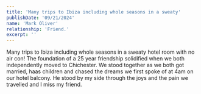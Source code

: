 ```yaml
---
title: 'Many trips to Ibiza including whole seasons in a sweaty'
publishDate: '09/21/2024'
name: 'Mark Oliver'
relationship: 'Friend.'
excerpt: ''
---
```


Many trips to Ibiza including whole seasons in a sweaty hotel room with no air con! The foundation of a 25 year friendship solidified when we both independently moved to Chichester. We stood together as we both got married, haas children and chased the dreams we first spoke of at 4am on our hotel balcony. He stood by my side through the joys and the pain we travelled and I miss my friend.
